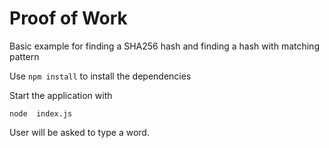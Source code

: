 # Proof of Work

Basic example for finding a SHA256 hash and finding a hash with matching pattern

Use `npm install` to install the dependencies

Start the application with 

	node  index.js

User will be asked to type a word.  
